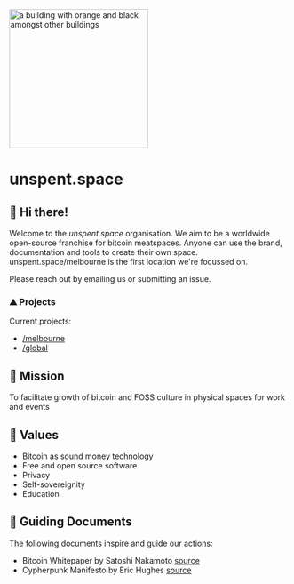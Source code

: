 <img style="width: 250px;" alt="a building with orange and black amongst other buildings" src="https://github.com/unspentspace/.github/assets/132414909/e2ec3e4a-7ba1-4277-97a9-9c3fb4a4f64f">

# unspent.space

## 👋 Hi there!
Welcome to the _unspent.space_ organisation. We aim to be a worldwide open-source franchise for bitcoin meatspaces. Anyone can use the brand, documentation and tools to create their own space. unspent.space/melbourne is the first location we're focussed on.

Please reach out by emailing us or submitting an issue.


### ⛰️ Projects
Current projects:
- [/melbourne](https://github.com/unspentspace/melbourne)
- [/global](https://github.com/unspentspace/global)


## 🚀 Mission
To facilitate growth of bitcoin and FOSS culture in physical spaces for work and events

## 🧡 Values
- Bitcoin as sound money technology
- Free and open source software
- Privacy
- Self-sovereignity
- Education

## 🧭 Guiding Documents
The following documents inspire and guide our actions:
- Bitcoin Whitepaper by Satoshi Nakamoto [source](https://bitcoin.org/bitcoin.pdf)
- Cypherpunk Manifesto by Eric Hughes [source](https://nakamotoinstitute.org/cypherpunk-manifesto/)

